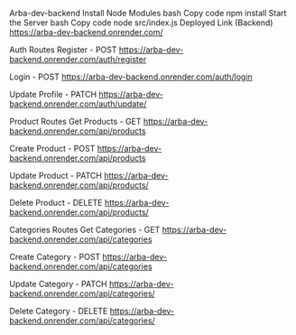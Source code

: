 Arba-dev-backend
Install Node Modules
bash
Copy code
npm install
Start the Server
bash
Copy code
node src/index.js
Deployed Link (Backend)
https://arba-dev-backend.onrender.com/

Auth Routes
Register - POST
https://arba-dev-backend.onrender.com/auth/register

Login - POST
https://arba-dev-backend.onrender.com/auth/login

Update Profile - PATCH
https://arba-dev-backend.onrender.com/auth/update/

Product Routes
Get Products - GET
https://arba-dev-backend.onrender.com/api/products

Create Product - POST
https://arba-dev-backend.onrender.com/api/products

Update Product - PATCH
https://arba-dev-backend.onrender.com/api/products/

Delete Product - DELETE
https://arba-dev-backend.onrender.com/api/products/

Categories Routes
Get Categories - GET
https://arba-dev-backend.onrender.com/api/categories

Create Category - POST
https://arba-dev-backend.onrender.com/api/categories

Update Category - PATCH
https://arba-dev-backend.onrender.com/api/categories/

Delete Category - DELETE
https://arba-dev-backend.onrender.com/api/categories/

